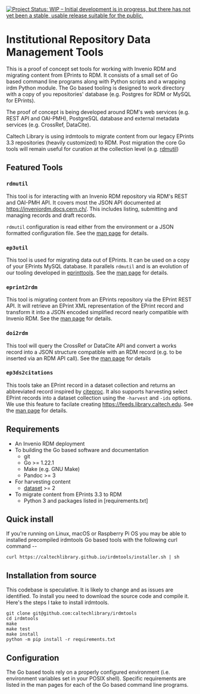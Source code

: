 
[![Project Status: WIP – Initial development is in progress, but there has not yet been a stable, usable release suitable for the public.](https://www.repostatus.org/badges/latest/wip.svg)](https://www.repostatus.org/#wip)


Institutional Repository Data Management Tools
==============================================

This is a proof of concept set tools for working with Invenio RDM and migrating content from EPrints to RDM. It consists of a small set of Go based command line programs along with Python scripts and a wrapping irdm Python module. The Go based tooling is designed to work directory with a copy of you repositories' database (e.g. Postgres for RDM or MySQL for EPrints). 

The proof of concept is being developed around RDM's web services (e.g. REST API and OAI-PMH), PostgreSQL database and external metadata services (e.g. CrossRef, DataCite). 

Caltech Library is using irdmtools to migrate content from our legacy EPrints 3.3 repositories (heavily customized) to RDM. Post migration the core Go tools will remain useful for curation at the collection level (e.g. [rdmutil](rdmutil.1.md))

## Featured Tools

### `rdmutil`

This tool is for interacting with an Invenio RDM repository via RDM's REST and OAI-PMH API. It covers most the JSON API documented at <https://inveniordm.docs.cern.ch/>. This includes listing, submitting and managing records and draft records.

`rdmutil` configuration is read either from the environment or a JSON formatted configuration file.  See the [man page](rdmutil.1.md) for details.

### `ep3util`

This tool is used for migrating data out of EPrints. It can be used on a copy of your EPrints MySQL database. It parallels `rdmutil` and is an evolution of our tooling developed in [eprinttools](https://github.com/caltechlibrary/eprinttools). See the [man page](ep3util.1.md) for details.

### `eprint2rdm`

This tool is migrating content from an EPrints repository via the EPrint REST API.  It will retrieve an EPrint XML representation of the EPrint record  and transform it into a JSON encoded simplified record nearly compatible with Invenio RDM.  See the [man page](eprint2rdm.1.md) for details.

### `doi2rdm`

This tool will query the CrossRef or DataCite API and convert a works record into a JSON structure compatible with an RDM record (e.g. to be inserted via an RDM API call).  See the [man page](doi2rdm.1.md) for details

### `ep3ds2citations`

This tools take an EPrint record in a dataset collection and returns an abbreviated record inspired by [citeproc](https://en.wikipedia.org/wiki/CiteProc). It also supports harvesting select EPrint records into a dataset collection using the `-harvest` and `-ids` options. We use this feature to facilate creating <https://feeds.library.caltech.edu>. See the [man page](ep3ds2citations.1.md) for details.


## Requirements

- An Invenio RDM deployment
- To building the Go based software and documentation
    - git
    - Go >= 1.22.1
    - Make (e.g. GNU Make)
    - Pandoc >= 3
- For harvesting content
    - [dataset](https://github.com/caltechlibrary/dataset/) >= 2
- To migrate content from EPrints 3.3 to RDM
    - Python 3 and packages listed in [requirements.txt]

## Quick install

If you're running on Linux, macOS or Raspberry Pi OS you may be able to installed precompiled irdmtools Go based tools with the following curl command --

~~~
curl https://caltechlibrary.github.io/irdmtools/installer.sh | sh
~~~

## Installation from source

This codebase is speculative. It is likely to change and 
as issues are identified. To install you need to download
the source code and compile it.  Here's the steps I take to
install irdmtools.

~~~
git clone git@github.com:caltechlibrary/irdmtools
cd irdmtools
make
make test
make install
python -m pip install -r requirements.txt
~~~

## Configuration

The Go based tools rely on a properly configured environment (i.e.
environment variables set in your POSIX shell). Specific requirements
are listed in the man pages for each of the Go based command line
programs.


